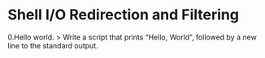 # Shell I/O Redirection and Filtering
0.Hello world. > Write a script that prints “Hello, World”, followed by a new line to the standard output.
